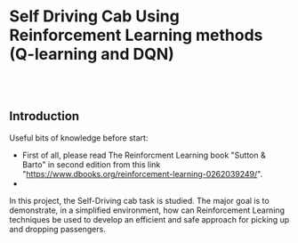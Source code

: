 # Self Driving Cab Using Reinforcement Learning methods (Q-learning and DQN)
<br /><br />
## Introduction


Useful bits of knowledge before start:
+ First of all, please read The Reinforcment Learning book "Sutton & Barto" in second edition from this link "https://www.dbooks.org/reinforcement-learning-0262039249/".
+ 



In this project, the Self-Driving cab task is studied.  The major goal is to demonstrate, in a simplified environment, how can Reinforcement Learning techniques be used to develop an efficient  and  safe  approach  for  picking  up  and  dropping  passengers.
